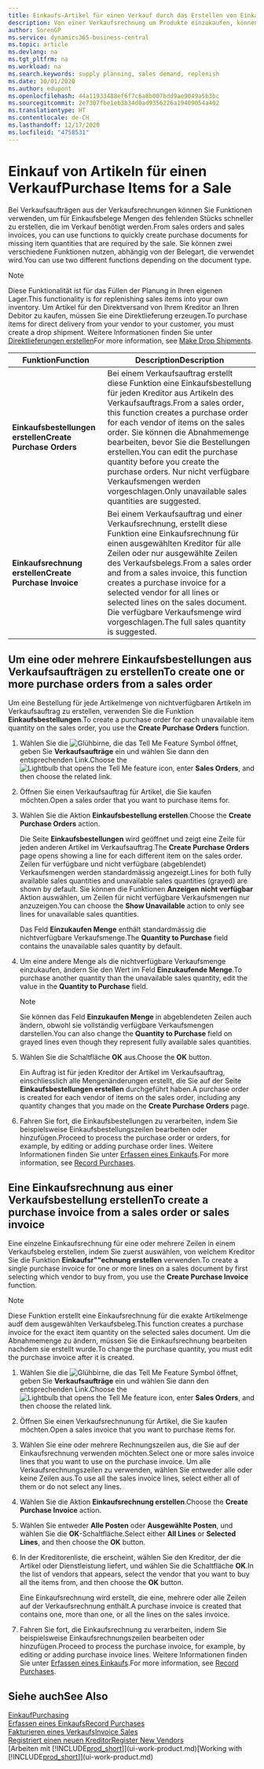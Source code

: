 ```yaml
---
title: Einkaufs-Artikel für einen Verkauf durch das Erstellen von Einkaufsrechnungen | Microsoft Docs
description: Von einer Verkaufsrechnung um Produkte einzukaufen, können Sie eine Einkaufsrechnung für einen Kreditor oder Lieferanten einen erstellen.
author: SorenGP
ms.service: dynamics365-business-central
ms.topic: article
ms.devlang: na
ms.tgt_pltfrm: na
ms.workload: na
ms.search.keywords: supply planning, sales demand, replenish
ms.date: 10/01/2020
ms.author: edupont
ms.openlocfilehash: 44a11933488ef6f7c6a8b007bdd9ae9049a5b3bc
ms.sourcegitcommit: 2e7307fbe1eb3b34d0ad9356226a19409054a402
ms.translationtype: HT
ms.contentlocale: de-CH
ms.lasthandoff: 12/17/2020
ms.locfileid: "4758531"
---
```

# <a name="purchase-items-for-a-sale"></a><span data-ttu-id="32c0d-103">Einkauf von Artikeln für einen Verkauf</span><span class="sxs-lookup"><span data-stu-id="32c0d-103">Purchase Items for a Sale</span></span>
<span data-ttu-id="32c0d-104">Bei Verkaufsaufträgen aus der Verkaufsrechnungen können Sie Funktionen verwenden, um für Einkaufsbelege Mengen des fehlenden Stücks schneller zu erstellen, die im Verkauf benötigt werden.</span><span class="sxs-lookup"><span data-stu-id="32c0d-104">From sales orders and sales invoices, you can use functions to quickly create purchase documents for missing item quantities that are required by the sale.</span></span> <span data-ttu-id="32c0d-105">Sie können zwei verschiedene Funktionen nutzen, abhängig von der Belegart, die verwendet wird.</span><span class="sxs-lookup"><span data-stu-id="32c0d-105">You can use two different functions depending on the document type.</span></span>

> [!Note]
> <span data-ttu-id="32c0d-106">Diese Funktionalität ist für das Füllen der Planung in Ihren eigenen Lager.</span><span class="sxs-lookup"><span data-stu-id="32c0d-106">This functionality is for replenishing sales items into your own inventory.</span></span> <span data-ttu-id="32c0d-107">Um Artikel für den Direktversand von Ihrem Kreditor an Ihren Debitor zu kaufen, müssen Sie eine Direktlieferung erzeugen.</span><span class="sxs-lookup"><span data-stu-id="32c0d-107">To purchase items for direct delivery from your vendor to your customer, you must create a drop shipment.</span></span> <span data-ttu-id="32c0d-108">Weitere Informationen finden Sie unter [Direktlieferungen erstellen](sales-how-drop-shipment.md)</span><span class="sxs-lookup"><span data-stu-id="32c0d-108">For more information, see [Make Drop Shipments](sales-how-drop-shipment.md).</span></span>   

|<span data-ttu-id="32c0d-109">Funktion</span><span class="sxs-lookup"><span data-stu-id="32c0d-109">Function</span></span>|<span data-ttu-id="32c0d-110">Description</span><span class="sxs-lookup"><span data-stu-id="32c0d-110">Description</span></span>|
|--------|-----------|
|<span data-ttu-id="32c0d-111">**Einkaufsbestellungen erstellen**</span><span class="sxs-lookup"><span data-stu-id="32c0d-111">**Create Purchase Orders**</span></span>|<span data-ttu-id="32c0d-112">Bei einem Verkaufsauftrag erstellt diese Funktion eine Einkaufsbestellung für jeden Kreditor aus Artikeln des Verkaufsauftrags.</span><span class="sxs-lookup"><span data-stu-id="32c0d-112">From a sales order, this function creates a purchase order for each vendor of items on the sales order.</span></span> <span data-ttu-id="32c0d-113">Sie können die Abnahmemenge bearbeiten, bevor Sie die Bestellungen erstellen.</span><span class="sxs-lookup"><span data-stu-id="32c0d-113">You can edit the purchase quantity before you create the purchase orders.</span></span> <span data-ttu-id="32c0d-114">Nur nicht verfügbare Verkaufsmengen werden vorgeschlagen.</span><span class="sxs-lookup"><span data-stu-id="32c0d-114">Only unavailable sales quantities are suggested.</span></span>
|<span data-ttu-id="32c0d-115">**Einkaufsrechnung erstellen**</span><span class="sxs-lookup"><span data-stu-id="32c0d-115">**Create Purchase Invoice**</span></span>|<span data-ttu-id="32c0d-116">Bei einem Verkaufsauftrag und einer Verkaufsrechnung, erstellt diese Funktion eine Einkaufsrechnung für einen ausgewählten Kreditor für alle Zeilen oder nur ausgewählte Zeilen des Verkaufsbelegs.</span><span class="sxs-lookup"><span data-stu-id="32c0d-116">From a sales order and from a sales invoice, this function creates a purchase invoice for a selected vendor for all lines or selected lines on the sales document.</span></span> <span data-ttu-id="32c0d-117">Die verfügbare Verkaufsmenge wird vorgeschlagen.</span><span class="sxs-lookup"><span data-stu-id="32c0d-117">The full sales quantity is suggested.</span></span>|

## <a name="to-create-one-or-more-purchase-orders-from-a-sales-order"></a><span data-ttu-id="32c0d-118">Um eine oder mehrere Einkaufsbestellungen aus Verkaufsaufträgen zu erstellen</span><span class="sxs-lookup"><span data-stu-id="32c0d-118">To create one or more purchase orders from a sales order</span></span>
<span data-ttu-id="32c0d-119">Um eine Bestellung für jede Artikelmenge von nichtverfügbaren Artikeln im Verkaufsauftrag zu erstellen, verwenden Sie die Funktion **Einkaufsbestellungen**.</span><span class="sxs-lookup"><span data-stu-id="32c0d-119">To create a purchase order for each unavailable item quantity on the sales order, you use the **Create Purchase Orders** function.</span></span>

1. <span data-ttu-id="32c0d-120">Wählen Sie die ![Glühbirne, die das Tell Me Feature](media/ui-search/search_small.png "Tell Me-Funktion") Symbol öffnet, geben Sie **Verkaufsaufträge** ein und wählen Sie dann den entsprechenden Link.</span><span class="sxs-lookup"><span data-stu-id="32c0d-120">Choose the ![Lightbulb that opens the Tell Me feature](media/ui-search/search_small.png "Tell me what you want to do") icon, enter **Sales Orders**, and then choose the related link.</span></span>
2. <span data-ttu-id="32c0d-121">Öffnen Sie einen Verkaufsauftrag für Artikel, die Sie kaufen möchten.</span><span class="sxs-lookup"><span data-stu-id="32c0d-121">Open a sales order that you want to purchase items for.</span></span>
3. <span data-ttu-id="32c0d-122">Wählen Sie die Aktion **Einkaufsbestellung erstellen**.</span><span class="sxs-lookup"><span data-stu-id="32c0d-122">Choose the **Create Purchase Orders** action.</span></span>

    <span data-ttu-id="32c0d-123">Die Seite **Einkaufsbestellungen** wird geöffnet und zeigt eine Zeile für jeden anderen Artikel im Verkaufsauftrag.</span><span class="sxs-lookup"><span data-stu-id="32c0d-123">The **Create Purchase Orders** page opens showing a line for each different item on the sales order.</span></span> <span data-ttu-id="32c0d-124">Zeilen für verfügbare und nicht verfügbare (abgeblendet) Verkaufsmengen werden standardmässig angezeigt.</span><span class="sxs-lookup"><span data-stu-id="32c0d-124">Lines for both fully available sales quantities and unavailable sales quantities (grayed) are shown by default.</span></span> <span data-ttu-id="32c0d-125">Sie können die Funktionen **Anzeigen nicht verfügbar** Aktion auswählen, um Zeilen für nicht verfügbare Verkaufsmengen nur anzuzeigen.</span><span class="sxs-lookup"><span data-stu-id="32c0d-125">You can choose the **Show Unavailable** action to only see lines for unavailable sales quantities.</span></span>

    <span data-ttu-id="32c0d-126">Das Feld **Einzukaufen Menge** enthält standardmässig die nichtverfügbare Verkaufsmenge.</span><span class="sxs-lookup"><span data-stu-id="32c0d-126">The **Quantity to Purchase** field contains the unavailable sales quantity by default.</span></span>
4. <span data-ttu-id="32c0d-127">Um eine andere Menge als die nichtverfügbare Verkaufsmenge einzukaufen, ändern Sie den Wert im Feld **Einzukaufende Menge**.</span><span class="sxs-lookup"><span data-stu-id="32c0d-127">To purchase another quantity than the unavailable sales quantity, edit the value in the **Quantity to Purchase** field.</span></span>

    > [!NOTE]  
    >   <span data-ttu-id="32c0d-128">Sie können das Feld **Einzukaufen Menge** in abgeblendeten Zeilen auch ändern, obwohl sie vollständig verfügbare Verkaufsmengen darstellen.</span><span class="sxs-lookup"><span data-stu-id="32c0d-128">You can also change the **Quantity to Purchase** field on grayed lines even though they represent fully available sales quantities.</span></span>
5. <span data-ttu-id="32c0d-129">Wählen Sie die Schaltfläche **OK** aus.</span><span class="sxs-lookup"><span data-stu-id="32c0d-129">Choose the **OK** button.</span></span>

    <span data-ttu-id="32c0d-130">Ein Auftrag ist für jeden Kreditor der Artikel im Verkaufsauftrag, einschliesslich alle Mengenänderungen erstellt, die Sie auf der Seite **Einkaufsbestellungen erstellen** durchgeführt haben.</span><span class="sxs-lookup"><span data-stu-id="32c0d-130">A purchase order is created for each vendor of items on the sales order, including any quantity changes that you made on the **Create Purchase Orders** page.</span></span>
7. <span data-ttu-id="32c0d-131">Fahren Sie fort, die Einkaufsbestellungen zu verarbeiten, indem Sie beispielsweise Einkaufsbestellungszeilen bearbeiten oder hinzufügen.</span><span class="sxs-lookup"><span data-stu-id="32c0d-131">Proceed to process the purchase order or orders, for example, by editing or adding purchase order lines.</span></span> <span data-ttu-id="32c0d-132">Weitere Informationen finden Sie unter [Erfassen eines Einkaufs](purchasing-how-record-purchases.md).</span><span class="sxs-lookup"><span data-stu-id="32c0d-132">For more information, see [Record Purchases](purchasing-how-record-purchases.md).</span></span>


## <a name="to-create-a-purchase-invoice-from-a-sales-order-or-sales-invoice"></a><span data-ttu-id="32c0d-133">Eine Einkaufsrechnung aus einer Verkaufsbestellung erstellen</span><span class="sxs-lookup"><span data-stu-id="32c0d-133">To create a purchase invoice from a sales order or sales invoice</span></span>
<span data-ttu-id="32c0d-134">Eine einzelne Einkaufsrechnung für eine oder mehrere Zeilen in einem Verkaufsbeleg erstellen, indem Sie zuerst auswählen, von welchem Kreditor Sie die Funktion **Einkaufsr""echnung erstellen** verwenden.</span><span class="sxs-lookup"><span data-stu-id="32c0d-134">To create a single purchase invoice for one or more lines on a sales document by first selecting which vendor to buy from, you use the **Create Purchase Invoice** function.</span></span>

> [!NOTE]  
>   <span data-ttu-id="32c0d-135">Diese Funktion erstellt eine Einkaufsrechnung für die exakte Artikelmenge audf dem ausgewählten Verkaufsbeleg.</span><span class="sxs-lookup"><span data-stu-id="32c0d-135">This function creates a purchase invoice for the exact item quantity on the selected sales document.</span></span> <span data-ttu-id="32c0d-136">Um die Abnahmemenge zu ändern, müssen Sie die Einkaufsrechnung bearbeiten nachdem sie erstellt wurde.</span><span class="sxs-lookup"><span data-stu-id="32c0d-136">To change the purchase quantity, you must edit the purchase invoice after it is created.</span></span>  

1. <span data-ttu-id="32c0d-137">Wählen Sie die ![Glühbirne, die das Tell Me Feature](media/ui-search/search_small.png "Tell Me-Funktion") Symbol öffnet, geben Sie **Verkaufsaufträge** ein und wählen Sie dann den entsprechenden Link.</span><span class="sxs-lookup"><span data-stu-id="32c0d-137">Choose the ![Lightbulb that opens the Tell Me feature](media/ui-search/search_small.png "Tell me what you want to do") icon, enter **Sales Orders**, and then choose the related link.</span></span>
2. <span data-ttu-id="32c0d-138">Öffnen Sie einen Verkaufsrechnunung für Artikel, die Sie kaufen möchten.</span><span class="sxs-lookup"><span data-stu-id="32c0d-138">Open a sales invoice that you want to purchase items for.</span></span>
3. <span data-ttu-id="32c0d-139">Wählen Sie eine oder mehrere Rechnungszeilen aus, die Sie auf der Einkaufsrechnung verwenden möchten.</span><span class="sxs-lookup"><span data-stu-id="32c0d-139">Select one or more sales invoice lines that you want to use on the purchase invoice.</span></span> <span data-ttu-id="32c0d-140">Um alle Verkaufsrechnungszeilen zu verwenden, wählen Sie entweder alle oder keine Zeilen aus.</span><span class="sxs-lookup"><span data-stu-id="32c0d-140">To use all the sales invoice lines, select either all of them or do not select any lines.</span></span>
4. <span data-ttu-id="32c0d-141">Wählen Sie die Aktion **Einkaufsrechnung erstellen**.</span><span class="sxs-lookup"><span data-stu-id="32c0d-141">Choose the **Create Purchase Invoice** action.</span></span>
5. <span data-ttu-id="32c0d-142">Wählen Sie entweder **Alle Posten** oder **Ausgewählte Posten**, und wählen Sie die **OK**-Schaltfläche.</span><span class="sxs-lookup"><span data-stu-id="32c0d-142">Select either **All Lines** or **Selected Lines**, and then choose the **OK** button.</span></span>  
6. <span data-ttu-id="32c0d-143">In der Kreditorenliste, die erscheint, wählen Sie den Kreditor, der die Artikel oder Dienstleistung liefert, und wählen Sie die Schaltfläche **OK**.</span><span class="sxs-lookup"><span data-stu-id="32c0d-143">In the list of vendors that appears, select the vendor that you want to buy all the items from, and then choose the **OK** button.</span></span>

    <span data-ttu-id="32c0d-144">Eine Einkaufsrechnung wird erstellt, die eine, mehrere oder alle Zeilen auf der Verkaufsrechnung enthält.</span><span class="sxs-lookup"><span data-stu-id="32c0d-144">A purchase invoice is created that contains one, more than one, or all the lines on the sales invoice.</span></span>
7. <span data-ttu-id="32c0d-145">Fahren Sie fort, die Einkaufsrechnung zu verarbeiten, indem Sie beispielsweise Einkaufsrechnungszeilen bearbeiten oder hinzufügen.</span><span class="sxs-lookup"><span data-stu-id="32c0d-145">Proceed to process the purchase invoice, for example, by editing or adding purchase invoice lines.</span></span> <span data-ttu-id="32c0d-146">Weitere Informationen finden Sie unter [Erfassen eines Einkaufs](purchasing-how-record-purchases.md).</span><span class="sxs-lookup"><span data-stu-id="32c0d-146">For more information, see [Record Purchases](purchasing-how-record-purchases.md).</span></span>

## <a name="see-also"></a><span data-ttu-id="32c0d-147">Siehe auch</span><span class="sxs-lookup"><span data-stu-id="32c0d-147">See Also</span></span>
[<span data-ttu-id="32c0d-148">Einkauf</span><span class="sxs-lookup"><span data-stu-id="32c0d-148">Purchasing</span></span>](purchasing-manage-purchasing.md)  
[<span data-ttu-id="32c0d-149">Erfassen eines Einkaufs</span><span class="sxs-lookup"><span data-stu-id="32c0d-149">Record Purchases</span></span>](purchasing-how-record-purchases.md)  
[<span data-ttu-id="32c0d-150">Fakturieren eines Verkaufs</span><span class="sxs-lookup"><span data-stu-id="32c0d-150">Invoice Sales</span></span>](sales-how-invoice-sales.md)  
[<span data-ttu-id="32c0d-151">Registriert einen neuen Kreditor</span><span class="sxs-lookup"><span data-stu-id="32c0d-151">Register New Vendors</span></span>](purchasing-how-register-new-vendors.md)  
<span data-ttu-id="32c0d-152">[Arbeiten mit [!INCLUDE[prod_short](includes/prod_short.md)]](ui-work-product.md)</span><span class="sxs-lookup"><span data-stu-id="32c0d-152">[Working with [!INCLUDE[prod_short](includes/prod_short.md)]](ui-work-product.md)</span></span>
